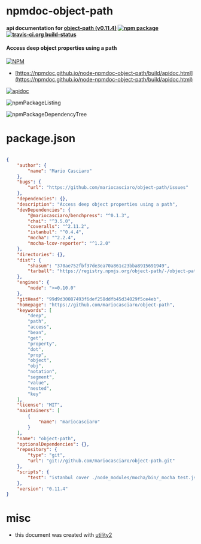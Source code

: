 # npmdoc-object-path

#### api documentation for  [object-path (v0.11.4)](https://github.com/mariocasciaro/object-path)  [![npm package](https://img.shields.io/npm/v/npmdoc-object-path.svg?style=flat-square)](https://www.npmjs.org/package/npmdoc-object-path) [![travis-ci.org build-status](https://api.travis-ci.org/npmdoc/node-npmdoc-object-path.svg)](https://travis-ci.org/npmdoc/node-npmdoc-object-path)

#### Access deep object properties using a path

[![NPM](https://nodei.co/npm/object-path.png?downloads=true&downloadRank=true&stars=true)](https://www.npmjs.com/package/object-path)

- [https://npmdoc.github.io/node-npmdoc-object-path/build/apidoc.html](https://npmdoc.github.io/node-npmdoc-object-path/build/apidoc.html)

[![apidoc](https://npmdoc.github.io/node-npmdoc-object-path/build/screenCapture.buildCi.browser.%252Ftmp%252Fbuild%252Fapidoc.html.png)](https://npmdoc.github.io/node-npmdoc-object-path/build/apidoc.html)

![npmPackageListing](https://npmdoc.github.io/node-npmdoc-object-path/build/screenCapture.npmPackageListing.svg)

![npmPackageDependencyTree](https://npmdoc.github.io/node-npmdoc-object-path/build/screenCapture.npmPackageDependencyTree.svg)



# package.json

```json

{
    "author": {
        "name": "Mario Casciaro"
    },
    "bugs": {
        "url": "https://github.com/mariocasciaro/object-path/issues"
    },
    "dependencies": {},
    "description": "Access deep object properties using a path",
    "devDependencies": {
        "@mariocasciaro/benchpress": "^0.1.3",
        "chai": "^3.5.0",
        "coveralls": "^2.11.2",
        "istanbul": "^0.4.4",
        "mocha": "^2.2.4",
        "mocha-lcov-reporter": "^1.2.0"
    },
    "directories": {},
    "dist": {
        "shasum": "370ae752fbf37de3ea70a861c23bba8915691949",
        "tarball": "https://registry.npmjs.org/object-path/-/object-path-0.11.4.tgz"
    },
    "engines": {
        "node": ">=0.10.0"
    },
    "gitHead": "99d9d30087493f6def258ddfb45d34029f5ce4eb",
    "homepage": "https://github.com/mariocasciaro/object-path",
    "keywords": [
        "deep",
        "path",
        "access",
        "bean",
        "get",
        "property",
        "dot",
        "prop",
        "object",
        "obj",
        "notation",
        "segment",
        "value",
        "nested",
        "key"
    ],
    "license": "MIT",
    "maintainers": [
        {
            "name": "mariocasciaro"
        }
    ],
    "name": "object-path",
    "optionalDependencies": {},
    "repository": {
        "type": "git",
        "url": "git://github.com/mariocasciaro/object-path.git"
    },
    "scripts": {
        "test": "istanbul cover ./node_modules/mocha/bin/_mocha test.js --report html -- -R spec"
    },
    "version": "0.11.4"
}
```



# misc
- this document was created with [utility2](https://github.com/kaizhu256/node-utility2)
